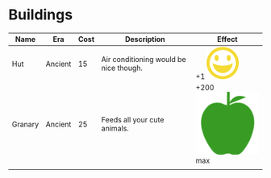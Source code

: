 # Buildings

| Name    | Era     | Cost | Description                            | Effect        |
|---------|---------|------|----------------------------------------|---------------|
| Hut     | Ancient | 15   | Air conditioning would be nice though. | +1 ![happy][happy]         |
| Granary | Ancient | 25   | Feeds all your cute animals.           | +200 ![food][food] max |
|         |         |      |                                        |               |


[happy]: https://github.com/EmmaRamirez/Clickopolis/blob/master/src/img/happy.png
[food]: https://github.com/EmmaRamirez/Clickopolis/blob/master/src/img/food.png

